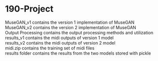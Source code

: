 # 190-Project
  MuseGAN_v1 contains the version 1 implementation of MuseGAN\
  MuseGAN_v2 contains the version 2 implementation of MuseGAN\
  Output Processing contains the output processing methods and utilization\
  results_v1 contains the midi outputs of version 1 model\
  results_v2 contains the midi outputs of version 2 model\
  midi.zip contains the training set of midi files\
  results folder contains the results from the two models stored with pickle

